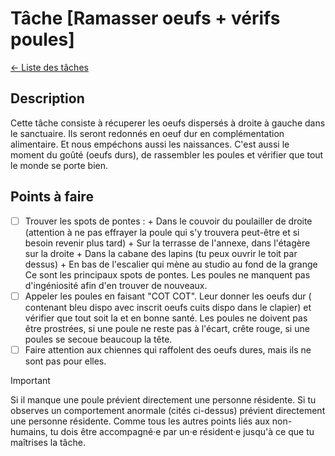 # Tâche [Ramasser oeufs + vérifs poules]
[← Liste des tâches](../)

## Description
Cette tâche consiste à récuperer les oeufs dispersés à droite à gauche dans le sanctuaire.
Ils seront redonnés en oeuf dur en complémentation alimentaire. Et nous empéchons aussi les naissances. 
C'est aussi le moment du goûté (oeufs durs), de rassembler les poules et vérifier que tout le monde se porte bien. 

## Points à faire

- [ ] Trouver les spots de pontes : 
            + Dans le couvoir du poulailler de droite (attention à ne pas effrayer la poule qui s'y trouvera peut-être et si besoin revenir plus tard)
            + Sur la terrasse de l'annexe, dans l'étagère sur la droite
            + Dans la cabane des lapins (tu peux ouvrir le toit par dessus)
            + En bas de l'escalier qui mène au studio au fond de la grange
Ce sont les principaux spots de pontes. Les poules ne manquent pas d'ingéniosité afin d'en trouver de nouveaux.
- [ ] Appeler les poules en faisant "COT COT". Leur donner les oeufs dur ( contenant bleu dispo avec inscrit oeufs cuits dispo dans le clapier) et vérifier que tout soit la et en bonne santé. Les poules ne doivent pas être prostrées, si une poule ne reste pas à l'écart, crête rouge, si une poules se secoue beaucoup la tête. 
- [ ] Faire attention aux chiennes qui raffolent des oeufs dures, mais ils ne sont pas pour elles. 

> [!IMPORTANT]  
>Si il manque une poule prévient directement une personne résidente. 
>Si tu observes un comportement anormale (cités ci-dessus) prévient directement une personne résidente. 
>Comme tous les autres points liés aux non-humains, tu dois être accompagné·e par un·e résident·e jusqu'à ce que tu maîtrises la tâche.



